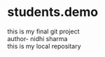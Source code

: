 # students.demo
this is my  final git project
<br>
author- nidhi sharma
<br>
this is my local repositary
